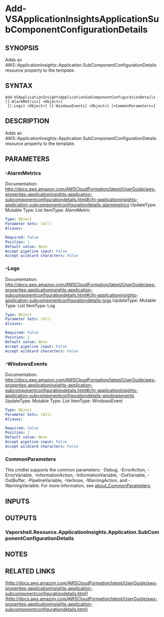 # Add-VSApplicationInsightsApplicationSubComponentConfigurationDetails

## SYNOPSIS
Adds an AWS::ApplicationInsights::Application.SubComponentConfigurationDetails resource property to the template.

## SYNTAX

```
Add-VSApplicationInsightsApplicationSubComponentConfigurationDetails [[-AlarmMetrics] <Object>]
 [[-Logs] <Object>] [[-WindowsEvents] <Object>] [<CommonParameters>]
```

## DESCRIPTION
Adds an AWS::ApplicationInsights::Application.SubComponentConfigurationDetails resource property to the template.

## PARAMETERS

### -AlarmMetrics
Documentation: http://docs.aws.amazon.com/AWSCloudFormation/latest/UserGuide/aws-properties-applicationinsights-application-subcomponentconfigurationdetails.html#cfn-applicationinsights-application-subcomponentconfigurationdetails-alarmmetrics
UpdateType: Mutable
Type: List
ItemType: AlarmMetric

```yaml
Type: Object
Parameter Sets: (All)
Aliases:

Required: False
Position: 1
Default value: None
Accept pipeline input: False
Accept wildcard characters: False
```

### -Logs
Documentation: http://docs.aws.amazon.com/AWSCloudFormation/latest/UserGuide/aws-properties-applicationinsights-application-subcomponentconfigurationdetails.html#cfn-applicationinsights-application-subcomponentconfigurationdetails-logs
UpdateType: Mutable
Type: List
ItemType: Log

```yaml
Type: Object
Parameter Sets: (All)
Aliases:

Required: False
Position: 2
Default value: None
Accept pipeline input: False
Accept wildcard characters: False
```

### -WindowsEvents
Documentation: http://docs.aws.amazon.com/AWSCloudFormation/latest/UserGuide/aws-properties-applicationinsights-application-subcomponentconfigurationdetails.html#cfn-applicationinsights-application-subcomponentconfigurationdetails-windowsevents
UpdateType: Mutable
Type: List
ItemType: WindowsEvent

```yaml
Type: Object
Parameter Sets: (All)
Aliases:

Required: False
Position: 3
Default value: None
Accept pipeline input: False
Accept wildcard characters: False
```

### CommonParameters
This cmdlet supports the common parameters: -Debug, -ErrorAction, -ErrorVariable, -InformationAction, -InformationVariable, -OutVariable, -OutBuffer, -PipelineVariable, -Verbose, -WarningAction, and -WarningVariable. For more information, see [about_CommonParameters](http://go.microsoft.com/fwlink/?LinkID=113216).

## INPUTS

## OUTPUTS

### Vaporshell.Resource.ApplicationInsights.Application.SubComponentConfigurationDetails
## NOTES

## RELATED LINKS

[http://docs.aws.amazon.com/AWSCloudFormation/latest/UserGuide/aws-properties-applicationinsights-application-subcomponentconfigurationdetails.html](http://docs.aws.amazon.com/AWSCloudFormation/latest/UserGuide/aws-properties-applicationinsights-application-subcomponentconfigurationdetails.html)

